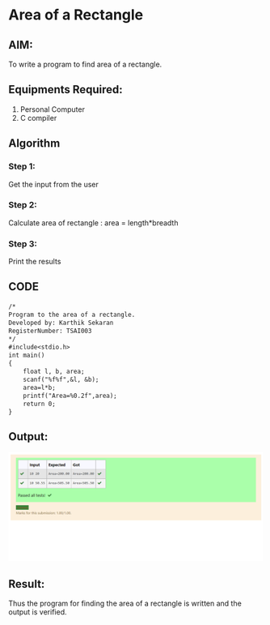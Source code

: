 # Area of a Rectangle
## AIM:
To write a program to find area of a rectangle.

## Equipments Required:
1. Personal Computer
2. C compiler

## Algorithm
### Step 1:
Get the input from the user

### Step 2:
Calculate area of rectangle : area = length*breadth

### Step 3:
Print the results

## CODE
~~~
/*
Program to the area of a rectangle.
Developed by: Karthik Sekaran
RegisterNumber: TSAI003
*/
#include<stdio.h>
int main()
{
    float l, b, area;
    scanf("%f%f",&l, &b);
    area=l*b;
    printf("Area=%0.2f",area);
    return 0;
}
~~~

## Output:
![Output of the Program](/output.png)

## Result:
Thus the program for finding the area of a rectangle is written and the output is verified.